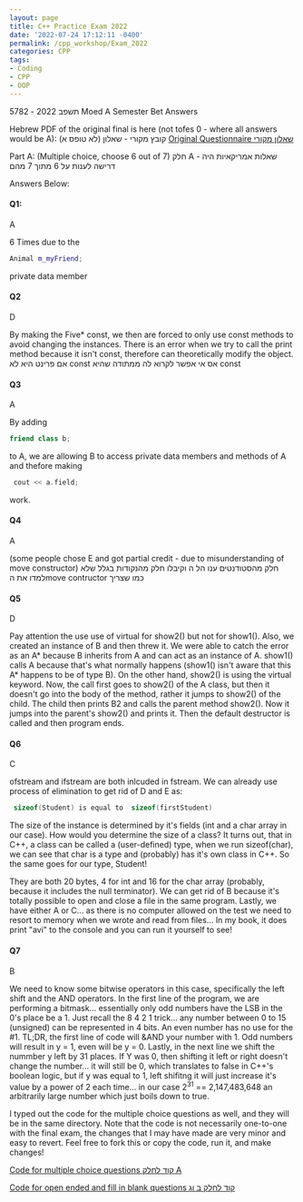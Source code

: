 ```yaml
---
layout: page
title: C++ Practice Exam 2022
date: '2022-07-24 17:12:11 -0400'
permalink: /cpp_workshop/Exam_2022
categories: CPP
tags:
- Coding
- CPP
- OOP
---
```


5782 - תשפב 2022 Moed A Semester Bet Answers

Hebrew PDF of the original final is here (not tofes 0 - where all answers would be A):  קובץ מקורי - שאלון (לא טופס א)
[Original Questionnaire שאלון מקורי](https://github.com/avipars/CS-Resources/blob/main/cpp_workshop/Exam_2022/test_2022.pdf)

Part A: (Multiple choice, choose 6 out of 7)  חלק A - שאלות אמריקאיות 
היה דרישה לענות על 6 מתוך 7 מהם

Answers Below: 


#### Q1: 
  A 

  6 Times due to the 

  ```cpp
  Animal m_myFriend;
  ```

  private data member



#### Q2
  D

By making the Five* const, we then are forced to only use const methods to avoid changing the instances. There is an error when we try to call the print method because it isn't const, therefore can theoretically modify the object. 
  אם פרינט היא לא const אס אי אפשר לקרוא לה ממתודה שהיא const



#### Q3
  A

  By adding 

   ```cpp
   friend class b; 
   ```
   to A, we are allowing B to access private data members and methods of A and thefore making 

  ```cpp
   cout << a.field;
   ```

   work.




#### Q4
  A

  (some people chose E and got partial credit - due to misunderstanding of move constructor) 
חלק מהסטודנטים ענו הל ה וקיבלו חלק מהנקודות בגלל שלא למדו את הmove contructor כמו שצריך



#### Q5
  D

  Pay attention the use use of virtual for show2() but not for show1().
  Also, we created an instance of B and then threw it. We were able to catch the error as an A* because B inherits from A and can act as an instance of A. show1() calls A because that's what normally happens (show1() isn't aware that this A* happens to be of type B). On the other hand, show2() is using the virtual keyword. Now, the call first goes to show2() of the A class, but then it doesn't go into the body of the method, rather it jumps to show2() of the child. The child then prints B2 and calls the parent method show2(). Now it jumps into the parent's show2() and prints it. Then the default destructor is called and then program ends. 


#### Q6
  C

  ofstream and ifstream are both inlcuded in fstream. We can already use process of elimination to get rid of D and E as:

  
  ```cpp
   sizeof(Student) is equal to  sizeof(firstStudent)
   ```


The size of the instance is determined by it's fields (int and a char array in our case). How would you determine the size of a class? It turns out, that in C++, a class can be called a (user-defined) type, when we run sizeof(char), we can see that char is a type and (probably) has it's own class in C++. So the same goes for our type, Student!  

They are both 20 bytes, 4 for int and 16 for the char array (probably, because it includes the null terminator). We can get rid of B because it's totally possible to open and close a file in the same program. Lastly, we have either A or C... as there is no computer allowed on the test we need to resort to memory when we wrote and read from files... In my book, it does print "avi" to the console and you can run it yourself to see!


#### Q7
  B

  We need to know some bitwise operators in this case, specifically the left shift and the AND operators. In the first line of the program, we are performing a bitmask... essentially only odd numbers have the LSB in the 0's place be a 1. Just recall the 8 4 2 1 trick... any number between 0 to 15 (unsigned) can be represented in 4 bits. An even number has no use for the #1. TL;DR, the first line of code will &AND your number with 1. Odd numbers will result in y = 1, even will be y = 0. Lastly, in the next line we shift the nummber y left by 31 places. If Y was 0, then shifting it left or right doesn't change the number... it will still be 0, which translates to false in C++'s boolean logic, but if y was equal to 1, left shifitng it will just increase it's value by a power of 2 each time... in our case 2<sup>31</sup> == 2,147,483,648 an arbitrarily large number which just boils down to true.


<!-- Q1 A

Q2 D

Q3 A

Q4 A (some people chose E and got partial credit - due to misunderstanding of move constructor) 
חלק מהסטודנטים ענו הל ה וקיבלו חלק מהנקודות בגלל שלא למדו את הmove contructor כמו שצריך

Q5 D

Q6 C

Q7 B -->

I typed out the code for the multiple choice questions as well, and they will be in the same directory. 
Note that the code is not necessarily one-to-one with the final exam, the changes that I may have made are very minor and easy to revert. Feel free to fork this or copy the code, run it, and make changes! 


[Code for multiple choice questions  קוד לחלק A](https://github.com/avipars/CS-Resources/tree/main/cpp_workshop/Exam_2022)

[Code for open ended and fill in blank questions קוד לחלק ב וג](https://github.com/avipars/CS-Resources/tree/main/cpp_workshop/Exam_2022/open)